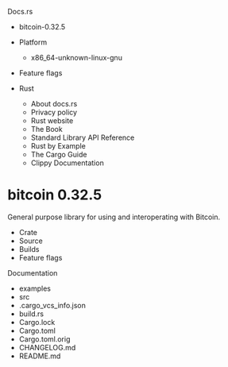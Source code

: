 Docs.rs
  * bitcoin-0.32.5
  * Platform
    * x86_64-unknown-linux-gnu
  * Feature flags


  * Rust
    * About docs.rs 
    * Privacy policy 
    * Rust website 
    * The Book 
    * Standard Library API Reference 
    * Rust by Example 
    * The Cargo Guide 
    * Clippy Documentation 


#  bitcoin 0.32.5 
General purpose library for using and interoperating with Bitcoin.
  * Crate
  * Source
  * Builds
  * Feature flags


Documentation 
  * examples
  * src
  * .cargo_vcs_info.json
  * build.rs
  * Cargo.lock
  * Cargo.toml
  * Cargo.toml.orig
  * CHANGELOG.md
  * README.md


